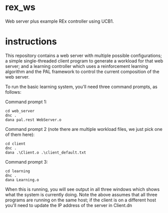# rex_ws
Web server plus example REx controller using UCB1.

# instructions

This repository contains a web server with multiple possible configurations; a simple single-threaded client program to generate a workload for that web server; and a learning controller which uses a reinforcement learning algorithm and the PAL framework to control the current composition of the web server.

To run the basic learning system, you'll need three command prompts, as follows:

Command prompt 1:

    cd web_server
    dnc .
    dana pal.rest WebServer.o

Command prompt 2 (note there are multiple workload files, we just pick one of them here):

    cd client
    dnc .
    dana .\Client.o .\client_default.txt

Command prompt 3:

    cd learning
    dnc .
    dana Learning.o

When this is running, you will see output in all three windows which shows what the system is currently doing. Note the above assumes that all three programs are running on the same host; if the client is on a different host you'll need to update the IP address of the server in Client.dn
